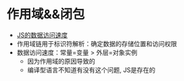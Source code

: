 # 作用域&&闭包

- [JS的数据访问速度](http://www.cnblogs.com/mackxu/archive/2012/12/02/2798744.html)
- 作用域链用于标识符解析：确定数据的存储位置和访问权限
- 数据访问速度：常量=变量 > 外层=对象实例
    - 因为作用域的原因导致的
    - 编译型语言不知道有没有这个问题, JS是存在的
